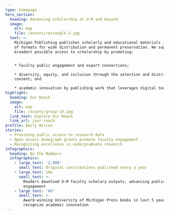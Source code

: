 ```yaml
---
type: homepage
hero_section:
  heading: Advancing scholarship at U-M and beyond
  image:
    alt: map
    file: /assets/rectangle-2.jpg
  text: >-
    Michigan Publishing publishes scholarly and educational materials in a range
    of formats for wide distribution and permanent preservation. We support the
    broadest possible access to scholarship by promoting:


    * faculty public engagement and expert connections;

    * diversity, equity, and inclusion through the selection and distribution of
    content; and

    * academic innovation by publishing work that leverages digital technology.
highlight:
  heading: Our Reach
  image:
    alt: map
    file: /assets/group-14.jpg
  link_text: Explore Our Reach
  link_url: /our-reach
profile: Emily Wilcox
stories:
  - Providing public access to research data
  - Open access monograph grants promote faculty engagement
  - Recognizing excellence in undergraduate research
infographics:
  heading: By the Numbers
  infographics:
    - large_text: '2,000'
      small_text: Original contributions published every a year
    - large_text: 10m
      small_text: >-
        Readers download U-M faculty scholary outputs, advancing public
        engagement
    - large_text: '60'
      small_text: >-
        Award-winning University of Michigan Press books in last 5 years
        recognize academic innovation
---
```


